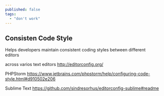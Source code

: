 ```yaml
---
published: false
tags: 
  - "don't work"
---
```




## Consisten Code Style

Helps developers maintain consistent coding styles between different editors

across varios text editors
http://editorconfig.org/

PHPStorm
https://www.jetbrains.com/phpstorm/help/configuring-code-style.html#d910502e206

Sublime Text
https://github.com/sindresorhus/editorconfig-sublime#readme
